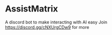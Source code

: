 # AssistMatrix
A discord bot to make interacting with AI easy
Join https://discord.gg/cNXUrgCDw9 for more